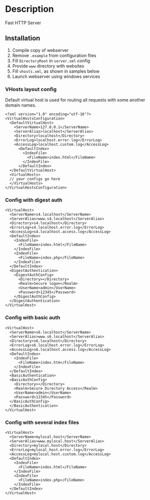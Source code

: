 # Description
Fast HTTP Server

## Installation
1. Compile copy of webserver
2. Remove `.example` from configuration files
3. Fill `DirectoryRoot` in `server.xml` config
4. Provide `www` directory with websites
5. Fill `vhosts.xml`, as shown in samples below
6. Launch webserver using windows services

### VHosts layout config
Default virtual host is used for routing all requests with some another domain names.

```
<?xml version="1.0" encoding="utf-16"?>
<VirtualHostsConfiguration>
  <DefaultVirtualHost>
    <ServerName>127.0.0.1</ServerName>
    <ServerAlias>localhost</ServerAlias>
    <Directory>localhost</Directory>
    <ErrorLog>localhost.error.log</ErrorLog>
    <AccessLog>localhost.custom.log</AccessLog>
      <DefaultIndex>
        <IndexFile>
          <FileName>index.html</FileName>
        </IndexFile>
      </DefaultIndex>
  </DefaultVirtualHost>
  <VirtualHosts>
  // your configs go here
  </VirtualHosts>
</VirtualHostsConfiguration>
```

### Config with digest auth

```
<VirtualHost>
  <ServerName>s4.localhost</ServerName>
  <ServerAlias>www.s4.localhost</ServerAlias>
  <Directory>s4.localhost</Directory>
  <ErrorLog>s4.localhost.error.log</ErrorLog>
  <AccessLog>s4.localhost.access.log</AccessLog>
  <DefaultIndex>
    <IndexFile>
      <FileName>index.html</FileName>
    </IndexFile>
    <IndexFile>
      <FileName>index.php</FileName>
    </IndexFile>
  </DefaultIndex>
  <DigestAuthentication>
    <DigestAuthConfig>
      <Directory></Directory>
      <Realm>Secure logon</Realm>
      <UserName>admin</UserName>
      <Password>12345</Password>
    </DigestAuthConfig>
  </DigestAuthentication>
</VirtualHost>
```

### Config with basic auth

```
<VirtualHost>
  <ServerName>s6.localhost</ServerName>
  <ServerAlias>www.s6.localhost</ServerAlias>
  <Directory>s6.localhost</Directory>
  <ErrorLog>s6.localhost.error.log</ErrorLog>
  <AccessLog>s6.localhost.access.log</AccessLog>
  <DefaultIndex>
    <IndexFile>
      <FileName>index.htm</FileName>
    </IndexFile>
  </DefaultIndex>
  <BasicAuthentication>
  <BasicAuthConfig>
    <Directory></Directory>
    <Realm>Secure Directory Access</Realm>
    <UserName>admin</UserName>
    <Password>12345</Password>
  </BasicAuthConfig>
  </BasicAuthentication>
</VirtualHost>
```

### Config with several index files

```
<VirtualHost>
  <ServerName>mylocal.host</ServerName>
  <ServerAlias>www.mylocal.host</ServerAlias>
  <Directory>mylocal.host</Directory>
  <ErrorLog>mylocal.host.error.log</ErrorLog>
  <AccessLog>mylocal.host.custom.log</AccessLog>
  <DefaultIndex>
    <IndexFile>
      <FileName>index.html</FileName>
    </IndexFile>
    <IndexFile>
      <FileName>index.php</FileName>
    </IndexFile>
  </DefaultIndex>
</VirtualHost>
```
